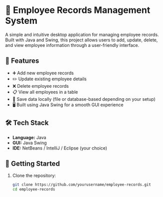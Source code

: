 # 🧾 Employee Records Management System

A simple and intuitive desktop application for managing employee records. Built with Java and Swing, this project allows users to add, update, delete, and view employee information through a user-friendly interface.

## 🔧 Features

- ➕ Add new employee records  
- ✏️ Update existing employee details  
- ❌ Delete employee records  
- 📋 View all employees in a table  
- 💾 Save data locally (file or database-based depending on your setup)  
- 🖥️ Built using Java Swing for a smooth GUI experience  

## 🛠️ Tech Stack

- **Language:** Java  
- **GUI:** Java Swing  
- **IDE:** NetBeans / IntelliJ / Eclipse (your choice)  


## 🚀 Getting Started

1. Clone the repository:
   ```bash
   git clone https://github.com/yourusername/employee-records.git
   cd employee-records
